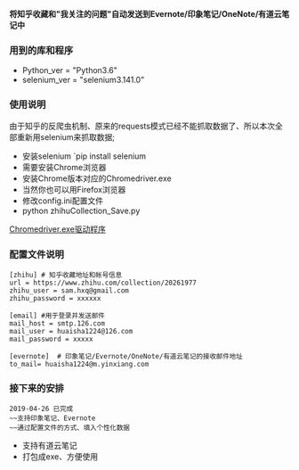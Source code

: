 **将知乎收藏和"我关注的问题"自动发送到Evernote/印象笔记/OneNote/有道云笔记中**

### 用到的库和程序
- Python_ver          = "Python3.6"
- selenium_ver        = "selenium3.141.0"


### 使用说明
由于知乎的反爬虫机制、原来的requests模式已经不能抓取数据了、所以本次全部重新用selenium来抓取数据;
- 安装selenium `pip install selenium
- 需要安装Chrome浏览器
- 安装Chrome版本对应的Chromedriver.exe
- 当然你也可以用Firefox浏览器
- 修改config.ini配置文件
- python zhihuCollection_Save.py

[Chromedriver.exe驱动程序](https://npm.taobao.org/mirrors/chromedriver/)




### 配置文件说明
    [zhihu] # 知乎收藏地址和帐号信息
    url = https://www.zhihu.com/collection/20261977
    zhihu_user = sam.hxq@gmail.com
    zhihu_password = xxxxxx

    [email] #用于登录并发送邮件
    mail_host = smtp.126.com
    mail_user = huaisha1224@126.com
    mail_password = xxxxx

    [evernote]  # 印象笔记/Evernote/OneNote/有道云笔记的接收邮件地址
    to_mail= huaisha1224@m.yinxiang.com 


### 接下来的安排

    2019-04-26 已完成
    ~~支持印象笔记、Evernote
    ~~通过配置文件的方式、填入个性化数据
    
- 支持有道云笔记
- 打包成exe、方便使用

